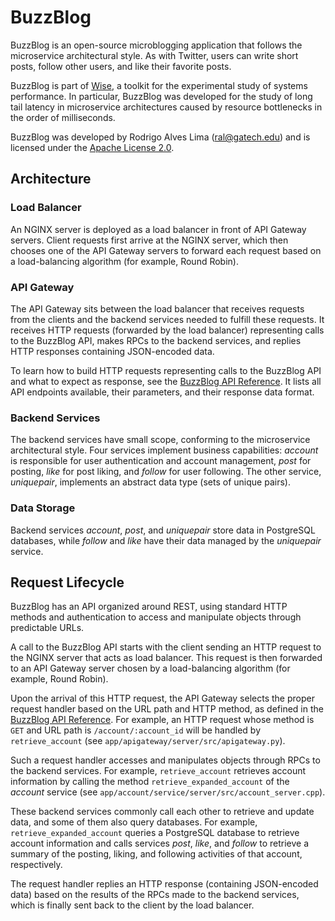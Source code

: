 # BuzzBlog
BuzzBlog is an open-source microblogging application that follows the
microservice architectural style. As with Twitter, users can write short posts,
follow other users, and like their favorite posts.

BuzzBlog is part of
[Wise](https://www.cc.gatech.edu/systems/projects/Elba/Wise/), a toolkit for the
experimental study of systems performance. In particular, BuzzBlog was developed
for the study of long tail latency in microservice architectures caused by
resource bottlenecks in the order of milliseconds.

BuzzBlog was developed by Rodrigo Alves Lima (<ral@gatech.edu>) and is licensed
under the [Apache License 2.0](https://www.apache.org/licenses/LICENSE-2.0).

## Architecture
### Load Balancer
An NGINX server is deployed as a load balancer in front of API Gateway servers.
Client requests first arrive at the NGINX server, which then chooses one of the
API Gateway servers to forward each request based on a load-balancing algorithm
(for example, Round Robin).

### API Gateway
The API Gateway sits between the load balancer that receives requests from the
clients and the backend services needed to fulfill these requests. It receives
HTTP requests (forwarded by the load balancer) representing calls to the
BuzzBlog API, makes RPCs to the backend services, and replies HTTP responses
containing JSON-encoded data.

To learn how to build HTTP requests representing calls to the BuzzBlog API and
what to expect as response, see the [BuzzBlog API Reference](docs/API.md).
It lists all API endpoints available, their parameters, and their response data
format.

### Backend Services
The backend services have small scope, conforming to the microservice
architectural style. Four services implement business capabilities: *account* is
responsible for user authentication and account management, *post* for posting,
*like* for post liking, and *follow* for user following. The other service,
*uniquepair*, implements an abstract data type (sets of unique pairs).

### Data Storage
Backend services *account*, *post*, and *uniquepair* store data in PostgreSQL
databases, while *follow* and *like* have their data managed by the *uniquepair*
service.

## Request Lifecycle
BuzzBlog has an API organized around REST, using standard HTTP methods and
authentication to access and manipulate objects through predictable URLs.

A call to the BuzzBlog API starts with the client sending an HTTP request to the
NGINX server that acts as load balancer. This request is then forwarded to an
API Gateway server chosen by a load-balancing algorithm (for example, Round
Robin).

Upon the arrival of this HTTP request, the API Gateway selects the
proper request handler based on the URL path and HTTP method, as defined in the
[BuzzBlog API Reference](docs/API.md). For example, an HTTP request whose method
is `GET` and URL path is `/account/:account_id` will be handled by
`retrieve_account` (see `app/apigateway/server/src/apigateway.py`).

Such a request handler accesses and manipulates objects through RPCs to the
backend services. For example, `retrieve_account` retrieves account information
by calling the method `retrieve_expanded_account` of the *account* service (see
`app/account/service/server/src/account_server.cpp`).

These backend services commonly call each other to retrieve and update data, and
some of them also query databases. For example, `retrieve_expanded_account`
queries a PostgreSQL database to retrieve account information and calls services
*post*, *like*, and *follow* to retrieve a summary of the posting, liking, and
following activities of that account, respectively.

The request handler replies an HTTP response (containing JSON-encoded
data) based on the results of the RPCs made to the backend services, which is
finally sent back to the client by the load balancer.
